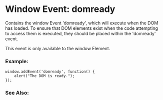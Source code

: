 Window Event: domready
========================

Contains the window Event 'domready', which will execute when the DOM has loaded.  To ensure that DOM elements exist when the code attempting to access them is executed, they should be placed within the 'domready' event.

This event is only available to the window Element.

### Example:

	window.addEvent('domready', function() {
		alert("The DOM is ready.");
	});

### See Also:

[Element.Event]: /Element/Element.Event